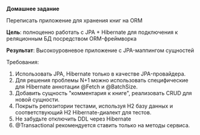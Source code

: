 **Домашнее задание**

Переписать приложение для хранения книг на ORM

**Цель**:      полноценно работать с JPA + Hibernate для подключения к реляционным БД посредством ORM-фреймворка

**Результат**: Высокоуровневое приложение с JPA-маппингом сущностей

Требования:
1. Использовать JPA, Hibernate только в качестве JPA-провайдера.
2. Для решения проблемы N+1 можно использовать специфические для Hibernate аннотации @Fetch и @BatchSize.
3. Добавить сущность "комментария к книге", реализовать CRUD для новой сущности.
4. Покрыть репозитории тестами, используя H2 базу данных и соответствующий H2 Hibernate-диалект для тестов.
5. Не забудьте отключить DDL через Hibernate
6. @Transactional рекомендуется ставить только на методы сервиса.